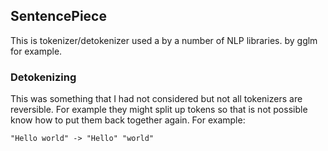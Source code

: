 ## SentencePiece
This is tokenizer/detokenizer used a by a number of NLP libraries.
by gglm for example.


### Detokenizing
This was something that I had not considered but not all tokenizers are
reversible. For example they might split up tokens so that is not possible
know how to put them back together again. For example:
```
"Hello world" -> "Hello" "world"
```
